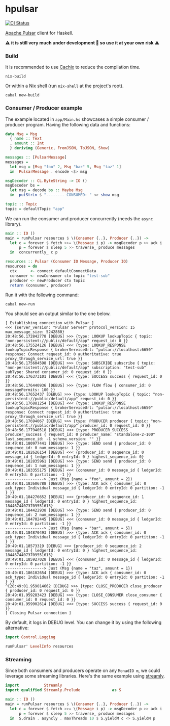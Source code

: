 hpulsar
=======

[![CI Status](https://github.com/cr-org/hpulsar/workflows/Haskell%20CI/badge.svg)](https://github.com/cr-org/hpulsar/actions)

[Apache Pulsar](https://pulsar.apache.org/) client for Haskell.

⚠️  **it is still very much under development 🚧 so use it at your own risk** ⚠️

### Build

It is recommended to use [Cachix](https://app.cachix.org/cache/hpulsar) to reduce the compilation time.

```shell
nix-build
```

Or within a Nix shell (run `nix-shell` at the project's root).

```shell
cabal new-build
```

### Consumer / Producer example

The example located in `app/Main.hs` showcases a simple consumer / producer program. Having the following data and functions:

```haskell
data Msg = Msg
  { name :: Text
  , amount :: Int
  } deriving (Generic, FromJSON, ToJSON, Show)

messages :: [PulsarMessage]
messages =
  let msg = [Msg "foo" 2, Msg "bar" 5, Msg "taz" 1]
  in  PulsarMessage . encode <$> msg

msgDecoder :: CL.ByteString -> IO ()
msgDecoder bs =
  let msg = decode bs :: Maybe Msg
  in  putStrLn $ "-------- CONSUMED: " <> show msg

topic :: Topic
topic = defaultTopic "app"
```

We can run the consumer and producer concurrently (needs the `async` library).

```haskell
main :: IO ()
main = runPulsar resources $ \(Consumer {..}, Producer {..}) ->
  let c = forever $ fetch >>= \(Message i p) -> msgDecoder p >> ack i
      p = forever $ sleep 5 >> traverse_ produce messages
  in  concurrently_ c p

resources :: Pulsar (Consumer IO Message, Producer IO)
resources = do
  ctx      <- connect defaultConnectData
  consumer <- newConsumer ctx topic "test-sub"
  producer <- newProducer ctx topic
  return (consumer, producer)
```

Run it with the following command:

```shell
cabal new-run
```

You should see an output similar to the one below.

```
[ Establishing connection with Pulsar ]
<<< {server_version: "Pulsar Server" protocol_version: 15 max_message_size: 5242880}
20:48:56.172842778 [DEBUG] >>> {type: LOOKUP lookupTopic { topic: "non-persistent://public/default/app" request_id: 0 }}
20:48:56.175524126 [DEBUG] <<< {type: LOOKUP_RESPONSE lookupTopicResponse { brokerServiceUrl: "pulsar://localhost:6650" response: Connect request_id: 0 authoritative: true proxy_through_service_url: true }}
20:48:56.175604598 [DEBUG] >>> {type: SUBSCRIBE subscribe { topic: "non-persistent://public/default/app" subscription: "test-sub" subType: Shared consumer_id: 0 request_id: 0 }}
20:48:56.176373101 [DEBUG] <<< {type: SUCCESS success { request_id: 0 }}
20:48:56.176440936 [DEBUG] >>> {type: FLOW flow { consumer_id: 0 messagePermits: 100 }}
20:48:56.17652437 [DEBUG] >>> {type: LOOKUP lookupTopic { topic: "non-persistent://public/default/app" request_id: 0 }}
20:48:56.176881254 [DEBUG] <<< {type: LOOKUP_RESPONSE lookupTopicResponse { brokerServiceUrl: "pulsar://localhost:6650" response: Connect request_id: 0 authoritative: true proxy_through_service_url: true }}
20:48:56.17694067 [DEBUG] >>> {type: PRODUCER producer { topic: "non-persistent://public/default/app" producer_id: 0 request_id: 0 }}
20:48:56.177940518 [DEBUG] <<< {type: PRODUCER_SUCCESS producer_success { request_id: 0 producer_name: "standalone-2-100" last_sequence_id: -1 schema_version: "" }}
20:49:01.180977441 [DEBUG] >>> {type: SEND send { producer_id: 0 sequence_id: 0 num_messages: 1 }}
20:49:01.182626154 [DEBUG] <<< {producer_id: 0 sequence_id: 0 message_id { ledgerId: 0 entryId: 0 } highest_sequence_id: 0}
20:49:01.182835961 [DEBUG] >>> {type: SEND send { producer_id: 0 sequence_id: 1 num_messages: 1 }}
20:49:01.183355175 [DEBUG] <<< {consumer_id: 0 message_id { ledgerId: 0 entryId: 0 partition: -1 }}
-----------------> Just (Msg {name = "foo", amount = 2})
20:49:01.183606788 [DEBUG] >>> {type: ACK ack { consumer_id: 0 ack_type: Individual message_id { ledgerId: 0 entryId: 0 partition: -1 } }}
20:49:01.184276652 [DEBUG] <<< {producer_id: 0 sequence_id: 1 message_id { ledgerId: 0 entryId: 0 } highest_sequence_id: 18446744073709551615}
20:49:01.184422938 [DEBUG] >>> {type: SEND send { producer_id: 0 sequence_id: 2 num_messages: 1 }}
20:49:01.184702445 [DEBUG] <<< {consumer_id: 0 message_id { ledgerId: 0 entryId: 0 partition: -1 }}
-----------------> Just (Msg {name = "bar", amount = 5})
20:49:01.184870493 [DEBUG] >>> {type: ACK ack { consumer_id: 0 ack_type: Individual message_id { ledgerId: 0 entryId: 0 partition: -1 } }}
20:49:01.18573319 [DEBUG] <<< {producer_id: 0 sequence_id: 2 message_id { ledgerId: 0 entryId: 0 } highest_sequence_id: 18446744073709551615}
20:49:01.185927028 [DEBUG] <<< {consumer_id: 0 message_id { ledgerId: 0 entryId: 0 partition: -1 }}
-----------------> Just (Msg {name = "taz", amount = 1})
20:49:01.186102654 [DEBUG] >>> {type: ACK ack { consumer_id: 0 ack_type: Individual message_id { ledgerId: 0 entryId: 0 partition: -1 } }}
^C20:49:01.959014662 [DEBUG] >>> {type: CLOSE_PRODUCER close_producer { producer_id: 0 request_id: 0 }}
20:49:01.959283423 [DEBUG] >>> {type: CLOSE_CONSUMER close_consumer { consumer_id: 0 request_id: 0 }}
20:49:01.959902614 [DEBUG] <<< {type: SUCCESS success { request_id: 0 }}
[ Closing Pulsar connection ]
```

By default, it logs in DEBUG level. You can change it by using the following alternative:

```haskell
import Control.Logging

runPulsar' LevelInfo resources
```

### Streaming

Since both consumers and producers operate on any `MonadIO m`, we could leverage some streaming libraries. Here's the same example using [streamly](https://hackage.haskell.org/package/streamly).

```haskell
import           Streamly
import qualified Streamly.Prelude              as S

main :: IO ()
main = runPulsar resources $ \(Consumer {..}, Producer {..}) ->
  let c = forever $ fetch >>= \(Message i p) -> msgDecoder p >> ack i
      p = forever $ sleep 5 >> traverse_ produce messages
  in  S.drain . asyncly . maxThreads 10 $ S.yieldM c <> S.yieldM p
```

